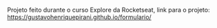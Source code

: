 Projeto feito durante o curso Explore da Rocketseat, link para o projeto: https://gustavohenriquepirani.github.io/formulario/
